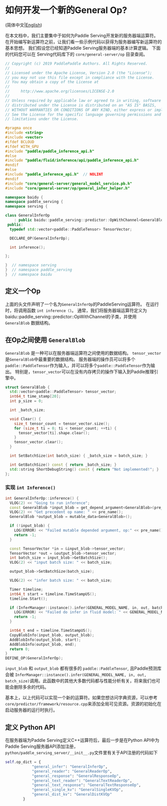 # 如何开发一个新的General Op?

(简体中文|[English](./NEW_OPERATOR.md))

在本文档中，我们主要集中于如何为Paddle Serving开发新的服务器端运算符。 在开始编写新运算符之前，让我们看一些示例代码以获得为服务器编写新运算符的基本思想。 我们假设您已经知道Paddle Serving服务器端的基本计算逻辑。 下面的代码您可以在 Serving代码库下的 `core/general-server/op` 目录查阅。


``` c++
// Copyright (c) 2019 PaddlePaddle Authors. All Rights Reserved.
//
// Licensed under the Apache License, Version 2.0 (the "License");
// you may not use this file except in compliance with the License.
// You may obtain a copy of the License at
//
//     http://www.apache.org/licenses/LICENSE-2.0
//
// Unless required by applicable law or agreed to in writing, software
// distributed under the License is distributed on an "AS IS" BASIS,
// WITHOUT WARRANTIES OR CONDITIONS OF ANY KIND, either express or implied.
// See the License for the specific language governing permissions and
// limitations under the License.

#pragma once
#include <string>
#include <vector>
#ifdef BCLOUD
#ifdef WITH_GPU
#include "paddle/paddle_inference_api.h"
#else
#include "paddle/fluid/inference/api/paddle_inference_api.h"
#endif
#else
#include "paddle_inference_api.h"  // NOLINT
#endif
#include "core/general-server/general_model_service.pb.h"
#include "core/general-server/op/general_infer_helper.h"

namespace baidu {
namespace paddle_serving {
namespace serving {

class GeneralInferOp
    : public baidu::paddle_serving::predictor::OpWithChannel<GeneralBlob> {
 public:
  typedef std::vector<paddle::PaddleTensor> TensorVector;

  DECLARE_OP(GeneralInferOp);

  int inference();

};

}  // namespace serving
}  // namespace paddle_serving
}  // namespace baidu
```

## 定义一个Op

上面的头文件声明了一个名为`GeneralInferOp`的PaddleServing运算符。 在运行时，将调用函数 `int inference（)`。 通常，我们将服务器端运算符定义为baidu::paddle_serving::predictor::OpWithChannel的子类，并使用 `GeneralBlob` 数据结构。

## 在Op之间使用 `GeneralBlob` 

`GeneralBlob` 是一种可以在服务器端运算符之间使用的数据结构。 `tensor_vector`是`GeneralBlob`中最重要的数据结构。 服务器端的操作员可以将多个`paddle::PaddleTensor`作为输入，并可以将多个`paddle::PaddleTensor`作为输出。 特别是，`tensor_vector`可以在没有内存拷贝的操作下输入到Paddle推理引擎中。

``` c++
struct GeneralBlob {
  std::vector<paddle::PaddleTensor> tensor_vector;
  int64_t time_stamp[20];
  int p_size = 0;

  int _batch_size;

  void Clear() {
    size_t tensor_count = tensor_vector.size();
    for (size_t ti = 0; ti < tensor_count; ++ti) {
      tensor_vector[ti].shape.clear();
    }
    tensor_vector.clear();
  }

  int SetBatchSize(int batch_size) { _batch_size = batch_size; }

  int GetBatchSize() const { return _batch_size; }
  std::string ShortDebugString() const { return "Not implemented!"; }
};
```

### 实现 `int Inference()`

``` c++
int GeneralInferOp::inference() {
  VLOG(2) << "Going to run inference";
  const GeneralBlob *input_blob = get_depend_argument<GeneralBlob>(pre_name());
  VLOG(2) << "Get precedent op name: " << pre_name();
  GeneralBlob *output_blob = mutable_data<GeneralBlob>();

  if (!input_blob) {
    LOG(ERROR) << "Failed mutable depended argument, op:" << pre_name();
    return -1;
  }

  const TensorVector *in = &input_blob->tensor_vector;
  TensorVector *out = &output_blob->tensor_vector;
  int batch_size = input_blob->GetBatchSize();
  VLOG(2) << "input batch size: " << batch_size;

  output_blob->SetBatchSize(batch_size);

  VLOG(2) << "infer batch size: " << batch_size;

  Timer timeline;
  int64_t start = timeline.TimeStampUS();
  timeline.Start();

  if (InferManager::instance().infer(GENERAL_MODEL_NAME, in, out, batch_size)) {
    LOG(ERROR) << "Failed do infer in fluid model: " << GENERAL_MODEL_NAME;
    return -1;
  }

  int64_t end = timeline.TimeStampUS();
  CopyBlobInfo(input_blob, output_blob);
  AddBlobInfo(output_blob, start);
  AddBlobInfo(output_blob, end);
  return 0;
}
DEFINE_OP(GeneralInferOp);
```

`input_blob` 和 `output_blob` 都有很多的 `paddle::PaddleTensor`, 且Paddle预测库会被 `InferManager::instance().infer(GENERAL_MODEL_NAME, in, out, batch_size)`调用。此函数中的其他大多数代码都与性能分析有关，将来我们也可能会删除多余的代码。


基本上，以上代码可以实现一个新的运算符。如果您想访问字典资源，可以参考`core/predictor/framework/resource.cpp`来添加全局可见资源。资源的初始化在启动服务器的运行时执行。

## 定义 Python API

在服务器端为Paddle Serving定义C++运算符后，最后一步是在Python API中为Paddle Serving服务器API添加注册， `python/paddle_serving_server/__init__.py`文件里有关于API注册的代码如下

``` python
self.op_dict = {
            "general_infer": "GeneralInferOp",
            "general_reader": "GeneralReaderOp",
            "general_response": "GeneralResponseOp",
            "general_text_reader": "GeneralTextReaderOp",
            "general_text_response": "GeneralTextResponseOp",
            "general_single_kv": "GeneralSingleKVOp",
            "general_dist_kv": "GeneralDistKVOp"
        }
```
